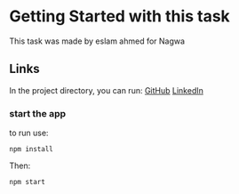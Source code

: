 # Getting Started with this task

This task was made by eslam ahmed for Nagwa

## Links

In the project directory, you can run:
[GitHub](https://github.com/Eslam-Ahmed-SE/)
[LinkedIn](https://www.linkedin.com/in/eslam-ahmed-se/)

### start the app
 
to run use:


    npm install

Then: 


    npm start
